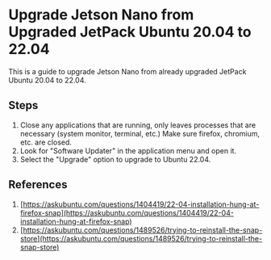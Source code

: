 # Upgrade Jetson Nano from Upgraded JetPack Ubuntu 20.04 to 22.04

This is a guide to upgrade Jetson Nano from already upgraded JetPack Ubuntu 20.04 to 22.04.

## Steps

1. Close any applications that are running, only leaves processes that are necessary (system monitor, terminal, etc.) Make sure firefox, chromium, etc. are closed.
2. Look for "Software Updater" in the application menu and open it.
3. Select the "Upgrade" option to upgrade to Ubuntu 22.04.

## References

1. [https://askubuntu.com/questions/1404419/22-04-installation-hung-at-firefox-snap](https://askubuntu.com/questions/1404419/22-04-installation-hung-at-firefox-snap)
2. [https://askubuntu.com/questions/1489526/trying-to-reinstall-the-snap-store](https://askubuntu.com/questions/1489526/trying-to-reinstall-the-snap-store)
